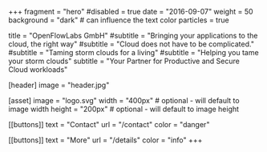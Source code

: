 +++
fragment = "hero"
#disabled = true
date = "2016-09-07"
weight = 50
background = "dark" # can influence the text color
particles = true

title = "OpenFlowLabs GmbH"
#subtitle = "Bringing your applications to the cloud, the right way"
#subtitle = "Cloud does not have to be complicated."
#subtitle = "Taming storm clouds for a living"
#subtitle = "Helping you tame your storm clouds"
subtitle = "Your Partner for Productive and Secure Cloud workloads"

[header]
  image = "header.jpg"

[asset]
  image = "logo.svg"
  width = "400px" # optional - will default to image width
  height = "200px" # optional - will default to image height

[[buttons]]
  text = "Contact"
  url = "/contact"
  color = "danger"
  
[[buttons]]
  text = "More"
  url = "/details"
  color = "info"
+++
